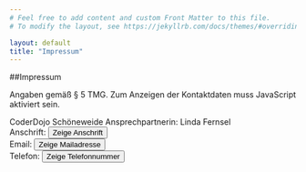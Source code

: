 ```yaml
---
# Feel free to add content and custom Front Matter to this file.
# To modify the layout, see https://jekyllrb.com/docs/themes/#overriding-theme-defaults

layout: default
title: "Impressum"
---
```


##Impressum

Angaben gemäß § 5 TMG. Zum Anzeigen der Kontaktdaten muss JavaScript aktiviert sein.

CoderDojo Schöneweide
Ansprechpartnerin: Linda Fernsel <br />
Anschrift: <span id="address"><button onclick="show('address', 'kM4IV01ZCHtBxDHtsvtBH9MZTQV')">Zeige Anschrift</button></span> <br />
Email: <span id="email"><button onclick="show('email', 'TQVLICNMZV0MTFOUIQTCKWU')">Zeige Mailadresse</button></span> <br />
Telefon: <span id="phone"><button onclick="show('phone', 'stxusuAuwwsz')">Zeige Telefonnummer</button></span> 
